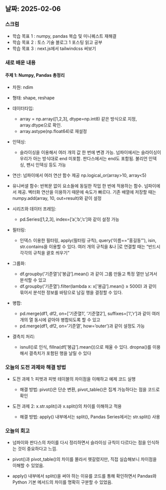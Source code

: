 ## 날짜: 2025-02-06

### 스크럼
- 학습 목표 1 : numpy, pandas 복습 및 미니퀘스트 재해결
- 학습 목표 2 : 토스 기술 블로그 1 포스팅 읽고 공부
- 학습 목표 3 : next.js에서 tailwindcss 써보기

### 새로 배운 내용
#### 주제 1: Numpy, Pandas 총정리
- 차원: ndim
- 형태: shape, reshape
- 데이터타입: 
    - array = np.array([1,2,3], dtype=np.int8) 같은 방식으로 지정, array.dtype으로 확인.
    - array.astype(np.float64)로 재설정

- 인덱싱:
    - 슬라이싱을 이용해서 여러 개의 값 한 번에 변경 가능. 넘파이에서는 슬라이싱이 우리가 아는 방식대로 end 미포함. 판다스에서는 end도 포함됨. 불리언 인덱싱, 팬시 인덱싱 등도 가능

- 연산: 넘파이에서 여러 연산 함수 제공 np.logical_or(array>10, array<5)

- 유니버셜 함수: 반복문 없이 요소들에 동일한 작업 한 번에 적용하는 함수. 넘파이에서 제공. 벡터화 연산을 이용하기 때문에 속도가 빠르다. 기존 배열에 저장할 때는 numpy.add(array, 10, out=result)와 같이 설정

- 시리즈와 데이터 프레임:
    - pd.Series([1,2,3], index=[’a’,’b’,’c’]와 같이 설정 가능

- 필터링:
    - 인덱스 이용한 필터링, apply(필터링 규칙), query(’이름==”홍길동”’), isin, str.contains을 이용할 수 있다. 여러 개의 규칙을 &나 |로 연결할 때는 “반드시 각각의 규칙을 괄호 씌우기”

- 그룹화:
    - df.groupby(’기준열’)[’봉급’].mean() 과 같이 그룹 만들고 특정 열만 남겨서 분석할 수 있고
    - df.groupby(’기준열’).filter(lambda x: x[’봉급’].mean() ≥ 5000) 과 같이 묶어서 분석한 정보를 바탕으로 남길 행을 결정할 수 있다.

- 병합:
    - pd.merge(df1, df2, on=[’기준열1’, ‘기준열2’], suffixes=[’l’,’r’]과 같이 여러 개의 열 동시에 같아야 병합되도록 할 수 있고
    - pd.merge(df1, df2, on=’기준열’, how=’outer’)과 같이 설정도 가능

- 결측치 처리:
    - isnull()로 인식, fillna(df[’봉급’].mean())으로 채울 수 있다. dropna()를 이용해서 결측치가 포함된 행을 날릴 수 있다


### 오늘의 도전 과제와 해결 방법

- 도전 과제 1: 피벗과 피벗 테이블의 차이점을 이해하고 예제 코드 실행
    - 해결 방법: pivot()은 단순 변환, pivot_table()은 집계 가능하다는 점을 코드로 확인

- 도전 과제 2: x.str.split()과 x.split()의 차이를 이해하고 적용
    - 해결 방법: apply() 내부에서는 split(), Pandas Series에서는 str.split() 사용

### 오늘의 회고
- 넘파이와 판다스의 차이를 다시 정리하면서 슬라이싱 규칙이 다르다는 점을 인식하는 것이 중요하다고 느낌.

- pivot()과 pivot_table()의 차이를 몰라서 헷갈렸지만, 직접 실습해보니 차이점을 이해할 수 있었음.

- apply() 내부에서 split()을 써야 하는 이유를 코드를 통해 확인하면서 Pandas와 Python 기본 메서드의 차이를 명확히 구분할 수 있었음.
